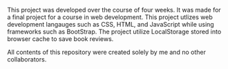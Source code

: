 This project was developed over the course of four weeks. It was made for a final project for a course in web development. This project utlizes web development langauges such as CSS, HTML, and JavaScript while using frameworks such as BootStrap. The project utilize
LocalStorage stored into browser cache to save book reviews.

All contents of this repository were created solely by me and no other collaborators.

